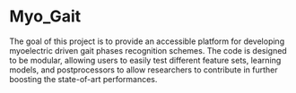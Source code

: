 # Myo_Gait
The goal of this project is to provide an accessible platform for developing myoelectric driven gait phases recognition schemes. The code is designed to be modular, allowing users to easily test different feature sets, learning models, and postprocessors to allow researchers to contribute in further boosting the state-of-art performances.
